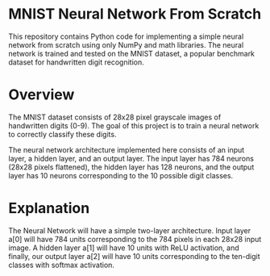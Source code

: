 # MNIST Neural Network From Scratch
This repository contains Python code for implementing a simple neural network from scratch using only NumPy and math libraries. The neural network is trained and tested on the MNIST dataset, a popular benchmark dataset for handwritten digit recognition.

# Overview
The MNIST dataset consists of 28x28 pixel grayscale images of handwritten digits (0-9). The goal of this project is to train a neural network to correctly classify these digits.

The neural network architecture implemented here consists of an input layer, a hidden layer, and an output layer. The input layer has 784 neurons (28x28 pixels flattened), the hidden layer has 128 neurons, and the output layer has 10 neurons corresponding to the 10 possible digit classes.

# Explanation
The Neural Network will have a simple two-layer architecture. Input layer  a[0] will have 784 units corresponding to the 784 pixels in each 28x28 input image. A hidden layer a[1] will have 10 units with ReLU activation, and finally, our output layer a[2] will have 10 units corresponding to the ten-digit classes with softmax activation.

